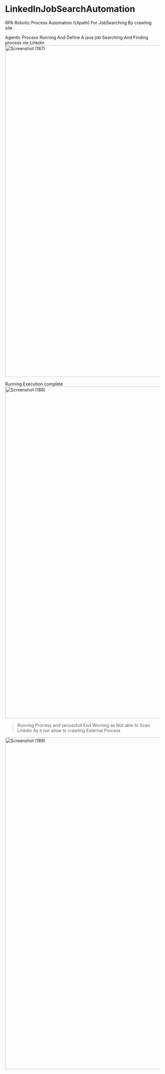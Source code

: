 # LinkedInJobSearchAutomation
RPA Robotic Process Automation (UIpath) For JobSearching By crawling site .

Agentic Process 
Running And Define A java job Searching 
And Finding process vie Linkdin
<img width="1920" height="1080" alt="Screenshot (187)" src="https://github.com/user-attachments/assets/e3bd3653-49f7-436a-849c-488a6ac9c0ff" />

Running Execution complete
<img width="1920" height="1080" alt="Screenshot (188)" src="https://github.com/user-attachments/assets/45b49f00-a34d-4885-83ea-1f75d14bed25" />

> Running Process and secussfull End Worning as Not able to Scan Linkdin As it not allow to crawling External Process

<img width="1920" height="1080" alt="Screenshot (189)" src="https://github.com/user-attachments/assets/2c864fb9-1045-4239-92dc-a22ee801042c" />
